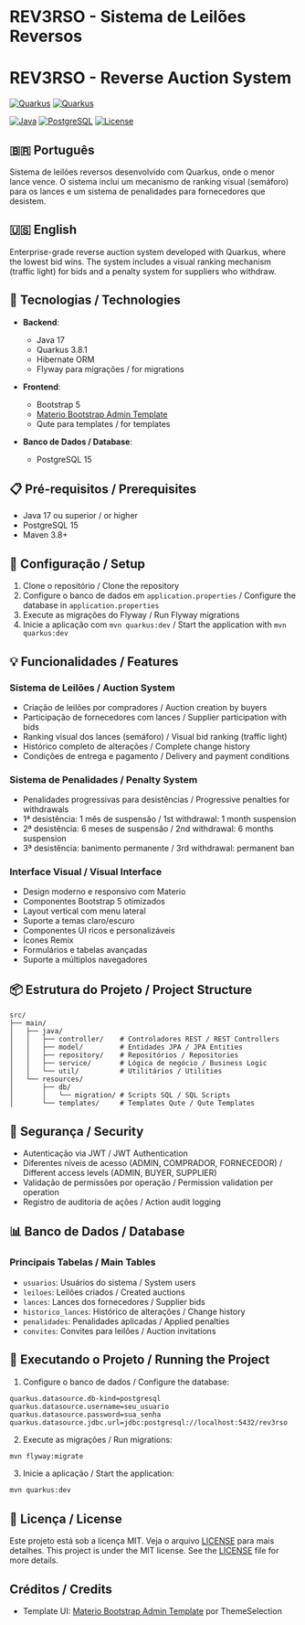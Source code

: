 # REV3RSO - Sistema de Leilões Reversos
# REV3RSO - Reverse Auction System

[![Quarkus](https://design.jboss.org/quarkus/logo/final/PNG/quarkus_logo_horizontal_rgb_1280px_default.png#gh-light-mode-only)](https://quarkus.io/#gh-light-mode-only)
[![Quarkus](https://design.jboss.org/quarkus/logo/final/PNG/quarkus_logo_horizontal_rgb_1280px_reverse.png#gh-dark-mode-only)](https://quarkus.io/#gh-dark-mode-only)

[![Java](https://img.shields.io/badge/Java-17-brightgreen.svg?style=for-the-badge&logo=openjdk)](https://www.oracle.com/java/)
[![PostgreSQL](https://img.shields.io/badge/PostgreSQL-15-blue.svg?style=for-the-badge&logo=postgresql&logoColor=white)](https://www.postgresql.org/)
[![License](https://img.shields.io/badge/license-MIT-brightgreen.svg?style=for-the-badge&logo=apache&color=brightgreen)](LICENSE)

## 🇧🇷 Português

Sistema de leilões reversos desenvolvido com Quarkus, onde o menor lance vence. O sistema inclui um mecanismo de ranking visual (semáforo) para os lances e um sistema de penalidades para fornecedores que desistem.

## 🇺🇸 English

Enterprise-grade reverse auction system developed with Quarkus, where the lowest bid wins. The system includes a visual ranking mechanism (traffic light) for bids and a penalty system for suppliers who withdraw.

## 🚀 Tecnologias / Technologies

- **Backend**: 
  - Java 17
  - Quarkus 3.8.1
  - Hibernate ORM
  - Flyway para migrações / for migrations

- **Frontend**:
  - Bootstrap 5
  - [Materio Bootstrap Admin Template](https://github.com/themeselection/materio-bootstrap-html-admin-template-free)
  - Qute para templates / for templates

- **Banco de Dados / Database**:
  - PostgreSQL 15

## 📋 Pré-requisitos / Prerequisites

- Java 17 ou superior / or higher
- PostgreSQL 15
- Maven 3.8+

## 🔧 Configuração / Setup

1. Clone o repositório / Clone the repository
2. Configure o banco de dados em `application.properties` / Configure the database in `application.properties`
3. Execute as migrações do Flyway / Run Flyway migrations
4. Inicie a aplicação com `mvn quarkus:dev` / Start the application with `mvn quarkus:dev`

## 💡 Funcionalidades / Features

### Sistema de Leilões / Auction System
- Criação de leilões por compradores / Auction creation by buyers
- Participação de fornecedores com lances / Supplier participation with bids
- Ranking visual dos lances (semáforo) / Visual bid ranking (traffic light)
- Histórico completo de alterações / Complete change history
- Condições de entrega e pagamento / Delivery and payment conditions

### Sistema de Penalidades / Penalty System
- Penalidades progressivas para desistências / Progressive penalties for withdrawals
- 1ª desistência: 1 mês de suspensão / 1st withdrawal: 1 month suspension
- 2ª desistência: 6 meses de suspensão / 2nd withdrawal: 6 months suspension
- 3ª desistência: banimento permanente / 3rd withdrawal: permanent ban

### Interface Visual / Visual Interface
- Design moderno e responsivo com Materio
- Componentes Bootstrap 5 otimizados
- Layout vertical com menu lateral
- Suporte a temas claro/escuro
- Componentes UI ricos e personalizáveis
- Ícones Remix
- Formulários e tabelas avançadas
- Suporte a múltiplos navegadores

## 📦 Estrutura do Projeto / Project Structure

```
src/
├── main/
│   ├── java/
│   │   ├── controller/    # Controladores REST / REST Controllers
│   │   ├── model/         # Entidades JPA / JPA Entities
│   │   ├── repository/    # Repositórios / Repositories
│   │   ├── service/       # Lógica de negócio / Business Logic
│   │   └── util/          # Utilitários / Utilities
│   └── resources/
│       ├── db/
│       │   └── migration/ # Scripts SQL / SQL Scripts
│       └── templates/     # Templates Qute / Qute Templates
```

## 🔐 Segurança / Security

- Autenticação via JWT / JWT Authentication
- Diferentes níveis de acesso (ADMIN, COMPRADOR, FORNECEDOR) / Different access levels (ADMIN, BUYER, SUPPLIER)
- Validação de permissões por operação / Permission validation per operation
- Registro de auditoria de ações / Action audit logging

## 📊 Banco de Dados / Database

### Principais Tabelas / Main Tables
- `usuarios`: Usuários do sistema / System users
- `leiloes`: Leilões criados / Created auctions
- `lances`: Lances dos fornecedores / Supplier bids
- `historico_lances`: Histórico de alterações / Change history
- `penalidades`: Penalidades aplicadas / Applied penalties
- `convites`: Convites para leilões / Auction invitations

## 🚀 Executando o Projeto / Running the Project

1. Configure o banco de dados / Configure the database:
```properties
quarkus.datasource.db-kind=postgresql
quarkus.datasource.username=seu_usuario
quarkus.datasource.password=sua_senha
quarkus.datasource.jdbc.url=jdbc:postgresql://localhost:5432/rev3rso
```

2. Execute as migrações / Run migrations:
```bash
mvn flyway:migrate
```

3. Inicie a aplicação / Start the application:
```bash
mvn quarkus:dev
```

## 📝 Licença / License

Este projeto está sob a licença MIT. Veja o arquivo [LICENSE](LICENSE) para mais detalhes.
This project is under the MIT license. See the [LICENSE](LICENSE) file for more details.

## Créditos / Credits

- Template UI: [Materio Bootstrap Admin Template](https://github.com/themeselection/materio-bootstrap-html-admin-template-free) por ThemeSelection
